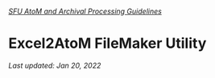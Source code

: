 ###### [SFU AtoM and Archival Processing Guidelines](../README.md)

# Excel2AtoM FileMaker Utility



###### Last updated: Jan 20, 2022
